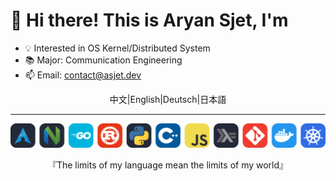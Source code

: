 # 👋 Hi there! This is Aryan Sjet, I'm

- 💡 Interested in OS Kernel/Distributed System
- 📚 Major: Communication Engineering
- 📫 Email: contact@asjet.dev

<p align="center">中文|English|Deutsch|日本語</p>

---

<p align="center">
  <img src="https://raw.githubusercontent.com/ASjet/ASjet/main/tech.svg" />
</p>

<p align="center">『The limits of my language mean the limits of my world』</p>
